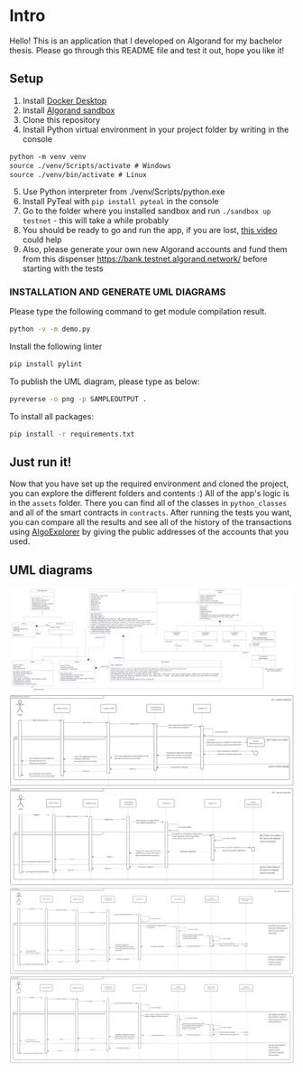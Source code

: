 # Intro
Hello! This is an application that I developed on Algorand for my bachelor thesis. Please go through this README file and test it out, hope you like it! 

## Setup 
1. Install [Docker Desktop](https://www.docker.com/products/docker-desktop/)
2. Install [Algorand sandbox](https://github.com/algorand/sandbox)
3. Clone this repository
4. Install Python virtual environment in your project folder by writing in the console
```
python -m venv venv
source ./venv/Scripts/activate # Windows
source ./venv/bin/activate # Linux
```
5. Use Python interpreter from ./venv/Scripts/python.exe
6. Install PyTeal with `pip install pyteal` in the console
7. Go to the folder where you installed sandbox and run `./sandbox up testnet` - this will take a while probably
8. You should be ready to go and run the app, if you are lost, [this video](https://www.youtube.com/watch?v=V3d3VTlgMo8&list=PLpAdAjL5F75CNnmGbz9Dm_k-z5I6Sv9_x) could help 
9. Also, please generate your own new Algorand accounts and fund them from this dispenser https://bank.testnet.algorand.network/ before starting with the tests

### INSTALLATION AND GENERATE UML DIAGRAMS 

Please type the following command to get module compilation result.

```bash
python -v -m demo.py
```

Install the following linter 

```bash
pip install pylint
```

To publish the UML diagram, please type as below: 

```bash
pyreverse -o png -p SAMPLEOUTPUT .
```

To install all packages: 

```bash
pip install -r requirements.txt
```

## Just run it! 
Now that you have set up the required environment and cloned the project, you can explore the different folders and contents :) 
All of the app's logic is in the `assets` folder. There you can find all of the classes in `python_classes` and all of the smart contracts in `contracts`. 
After running the tests you want, you can compare all the results and see all of the history of the transactions using [AlgoExplorer](https://testnet.algoexplorer.io/) by giving the public addresses of the accounts that you used.

## UML diagrams 

![Class diagram of the app](uml_diagrams/UML_class.png)
![Sequence diagram - opening a bank account](uml_diagrams/UML_openBA.jpg)
![Sequence diagram - making a deposit to the bank account](uml_diagrams/UML_deposit.jpg)
![Sequence diagram - withdraw from the bank account](uml_diagrams/UML_withdraw.jpg)
![Sequence diagram - transfer from one bank account to another](uml_diagrams/UML_transfer.jpg)

